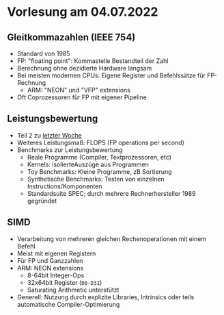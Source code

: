 # Vorlesung am 04.07.2022
## Gleitkommazahlen (IEEE 754)
- Standard von 1985
- FP: "floating point": Kommastelle Bestandteil der Zahl
- Berechnung ohne dezidierte Hardware langsam
- Bei meisten modernen CPUs: Eigene Register und Befehlssätze für FP-Rechnung
    - ARM: "NEON" und "VFP" extensions
- Oft Coprozessoren für FP mit eigener Pipeline


## Leistungsbewertung
- Teil 2 zu [letzter Woche](./a_27.06.2022.md)
- Weiteres Leistungsmaß: FLOPS (FP operations per second)
- Benchmarks zur Leistungsbewertung
    - Reale Programme (Compiler, Textprozessoren, etc)
    - Kernels: isolierteAuszüge aus Programmen
    - Toy Benchmarks: Kleine Programme, zB Sortierung
    - Synthetische Benchmarks: Testen von einzelnen Instructions/Komponenten
    - Standardsuite SPEC; durch mehrere Rechnerhersteller 1989 gegründet


## SIMD
- Verarbeitung von mehreren gleichen Rechenoperationen mit einem Befehl
- Meist mit eigenen Registern
- Für FP und Ganzzahlen
- ARM: NEON extensions
    - 8-64bit Integer-Ops
    - 32x64bit Register (`D0-D31`)
    - Saturating Arithmetic unterstützt
- Generell: Nutzung durch explizite Libraries, Intrinsics oder
  teils automatische Compiler-Optimierung
